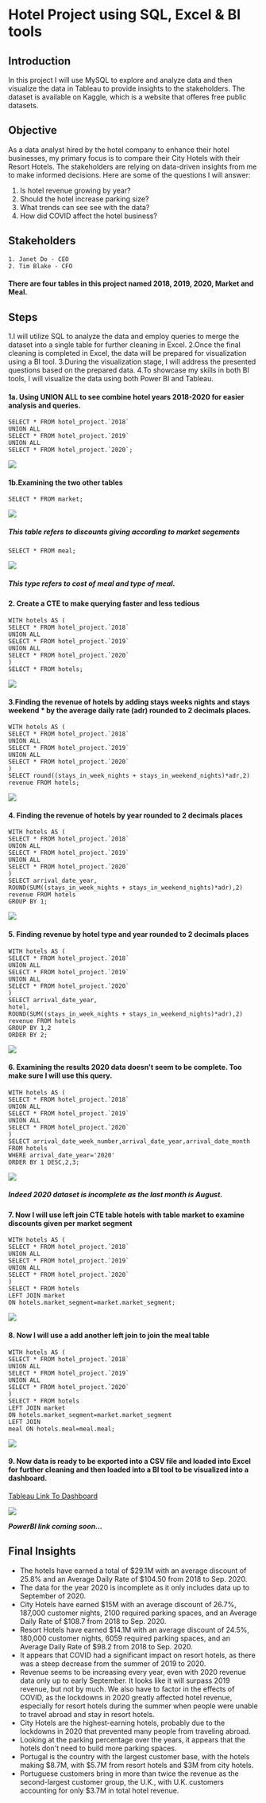 # Hotel Project using SQL, Excel & BI tools 

## Introduction
In this project I will use MySQL to explore and analyze data and then visualize the data in Tableau to provide insights to the stakeholders. The dataset is available on Kaggle, which is a website that offeres free public datasets.

## Objective
As a data analyst hired by the hotel company to enhance their hotel businesses, my primary focus is to compare their City Hotels with their Resort Hotels. The stakeholders are relying on data-driven insights from me to make informed decisions. Here are some of the questions I will answer:

1. Is hotel revenue growing by year? 
2. Should the hotel increase parking size?
3. What trends can see see with the data?
4. How did COVID affect the hotel business?

## Stakeholders

    1. Janet Do - CEO
    2. Tim Blake - CFO

#### There are four tables in this project named 2018, 2019, 2020, Market and Meal.

## Steps
1.I will utilize SQL to analyze the data and employ queries to merge the dataset into a single table for further cleaning in Excel.
2.Once the final cleaning is completed in Excel, the data will be prepared for visualization using a BI tool.
3.During the visualization stage, I will address the presented questions based on the prepared data.
4.To showcase my skills in both BI tools, I will visualize the data using both Power BI and Tableau.

#### 1a. Using UNION ALL to see combine hotel years 2018-2020 for easier analysis and queries.
```
SELECT * FROM hotel_project.`2018`
UNION ALL
SELECT * FROM hotel_project.`2019`
UNION ALL
SELECT * FROM hotel_project.`2020`;
```
![](images/1a.png)<!-- -->

#### 1b.Examining the two other tables
```
SELECT * FROM market;
```
![](images/1bmarket.png)<!-- -->
##### This table refers to discounts giving according to market segements 

```
SELECT * FROM meal;
```
![](images/1bmeal.png)<!-- -->
##### This type refers to cost of meal and type of meal.


#### 2. Create a CTE to make querying faster and less tedious 
```
WITH hotels AS (
SELECT * FROM hotel_project.`2018`
UNION ALL
SELECT * FROM hotel_project.`2019`
UNION ALL
SELECT * FROM hotel_project.`2020`
)
SELECT * FROM hotels;
```
![](images/2..png)<!-- -->

#### 3.Finding the revenue of hotels by adding stays weeks nights and stays weekend * by the average daily rate (adr) rounded to 2 decimals places.
```
WITH hotels AS (
SELECT * FROM hotel_project.`2018`
UNION ALL
SELECT * FROM hotel_project.`2019`
UNION ALL
SELECT * FROM hotel_project.`2020`
)
SELECT round((stays_in_week_nights + stays_in_weekend_nights)*adr,2) revenue FROM hotels;
```
![](images/3..png)<!-- -->

#### 4. Finding the revenue of hotels by year rounded to 2 decimals places
```
WITH hotels AS (
SELECT * FROM hotel_project.`2018`
UNION ALL
SELECT * FROM hotel_project.`2019`
UNION ALL
SELECT * FROM hotel_project.`2020`
)
SELECT arrival_date_year,
ROUND(SUM((stays_in_week_nights + stays_in_weekend_nights)*adr),2) revenue FROM hotels
GROUP BY 1;
```
![](images/4..png)<!-- -->

#### 5. Finding revenue by hotel type and year rounded to 2 decimals places 
```
WITH hotels AS (
SELECT * FROM hotel_project.`2018`
UNION ALL
SELECT * FROM hotel_project.`2019`
UNION ALL
SELECT * FROM hotel_project.`2020`
)
SELECT arrival_date_year,
hotel,
ROUND(SUM((stays_in_week_nights + stays_in_weekend_nights)*adr),2) revenue FROM hotels
GROUP BY 1,2
ORDER BY 2;
```
![](images/5..png)<!-- -->

#### 6. Examining the results 2020 data doesn't seem to be complete. Too make sure I will use this query.
```
WITH hotels AS (
SELECT * FROM hotel_project.`2018`
UNION ALL
SELECT * FROM hotel_project.`2019`
UNION ALL
SELECT * FROM hotel_project.`2020`
)
SELECT arrival_date_week_number,arrival_date_year,arrival_date_month
FROM hotels
WHERE arrival_date_year='2020'
ORDER BY 1 DESC,2,3;
```
![](images/6..png)<!-- -->

##### Indeed 2020 dataset is incomplete as the last month is August.

#### 7. Now I will use left join CTE table hotels with table market to examine discounts given per market segment
```
WITH hotels AS (
SELECT * FROM hotel_project.`2018`
UNION ALL
SELECT * FROM hotel_project.`2019`
UNION ALL
SELECT * FROM hotel_project.`2020`
)
SELECT * FROM hotels
LEFT JOIN market
ON hotels.market_segment=market.market_segment;
```
![](images/7..png)<!-- -->

#### 8. Now I will use a add another left join to join the meal table
```
WITH hotels AS (
SELECT * FROM hotel_project.`2018`
UNION ALL
SELECT * FROM hotel_project.`2019`
UNION ALL
SELECT * FROM hotel_project.`2020`
)
SELECT * FROM hotels
LEFT JOIN market
ON hotels.market_segment=market.market_segment 
LEFT JOIN 
meal ON hotels.meal=meal.meal;
```
![](images/8..png)<!-- -->

#### 9. Now data is ready to be exported into a CSV file and loaded into Excel for further cleaning and then loaded into a BI tool to be visualized into a dashboard.

[Tableau Link To Dashboard](https://public.tableau.com/views/Hotel_Project_Tableau_16903284335380/Dashboard1?:language=en-US&:display_count=n&:origin=viz_share_link)

![](images/a.png)<!-- -->

***PowerBI link coming soon...***

## Final Insights
* The hotels have earned a total of $29.1M with an average discount of 25.8% and an Average Daily Rate of $104.50 from 2018 to Sep. 2020.
* The data for the year 2020 is incomplete as it only includes data up to September of 2020.
* City Hotels have earned $15M with an average discount of 26.7%, 187,000 customer nights, 2100 required parking spaces, and an Average Daily Rate of $108.7 from 2018 to Sep. 2020.
* Resort Hotels have earned $14.1M with an average discount of 24.5%, 180,000 customer nights, 6059 required parking spaces, and an Average Daily Rate of $98.2 from 2018 to Sep. 2020.
* It appears that COVID had a significant impact on resort hotels, as there was a steep decrease from the summer of 2019 to 2020.
* Revenue seems to be increasing every year, even with 2020 revenue data only up to early September. It looks like it will surpass 2019 revenue, but not by much. We also have to factor in the effects of COVID, as the lockdowns in 2020 greatly affected hotel revenue, especially for resort hotels during the summer when people were unable to travel abroad and stay in resort hotels.
* City Hotels are the highest-earning hotels, probably due to the lockdowns in 2020 that prevented many people from traveling abroad.
* Looking at the parking percentage over the years, it appears that the hotels don't need to build more parking spaces.
* Portugal is the country with the largest customer base, with the hotels making $8.7M, with $5.7M from resort hotels and $3M from city hotels.
* Portuguese customers bring in more than twice the revenue as the second-largest customer group, the U.K., with U.K. customers accounting for only $3.7M in total hotel revenue.
